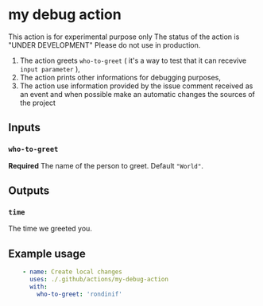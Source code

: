 # my debug action

This action is for experimental purpose only
The status of the action is "UNDER DEVELOPMENT"
Please do not use in production. 

1. The action greets `who-to-greet` ( it's a way to test that it can recevive `input parameter` ), 
1. The action prints other informations for debugging purposes, 
1. The action use information provided by the issue comment received as an event
and when possible make an automatic changes the sources of the project

## Inputs

### `who-to-greet`

**Required** The name of the person to greet. Default `"World"`.

## Outputs

### `time`

The time we greeted you.

## Example usage

```yaml
    - name: Create local changes
      uses: ./.github/actions/my-debug-action
      with:
        who-to-greet: 'rondinif'
```
